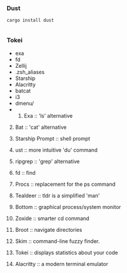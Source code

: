 ### Dust


	cargo install dust

```

```

### Tokei
- exa
- fd
- Zellij
- .zsh_aliases
- Starship
- Alacritty
- batcat
- i3
- dmenu/
- 1.  Exa :: 'ls' alternative
2.  Bat :: 'cat' alternative
3.  Starship Prompt :: shell prompt
    
4.  ust :: more intuitive 'du' command
    
5.  ripgrep :: 'grep' alternative
    
6.  fd :: find
    
7.  Procs :: replacement for the ps command
    
8.  Tealdeer :: tldr is a simplified 'man'
    
9.  Bottom :: graphical process/system monitor
    
10.  Zoxide :: smarter cd command
    
11.  Broot :: navigate directories
    
12.  Skim :: command-line fuzzy finder.
    
13.  Tokei :: displays statistics about your code
    
14.  Alacritty :: a modern terminal emulator